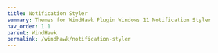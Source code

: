 ```yaml
---
title: Notification Styler
summary: Themes for WindHawk Plugin Windows 11 Notification Styler
nav_order: 1.1
parent: WindHawk
permalink: /windhawk/notification-styler
---
```

